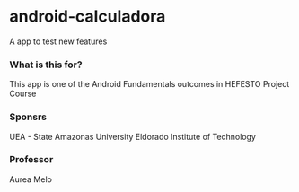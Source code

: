 # android-calculadora
A app to test new features

### What is this for?
This app is one of the Android Fundamentals outcomes in HEFESTO Project Course 

### Sponsrs
UEA - State Amazonas University
Eldorado Institute of Technology

### Professor
Aurea Melo
